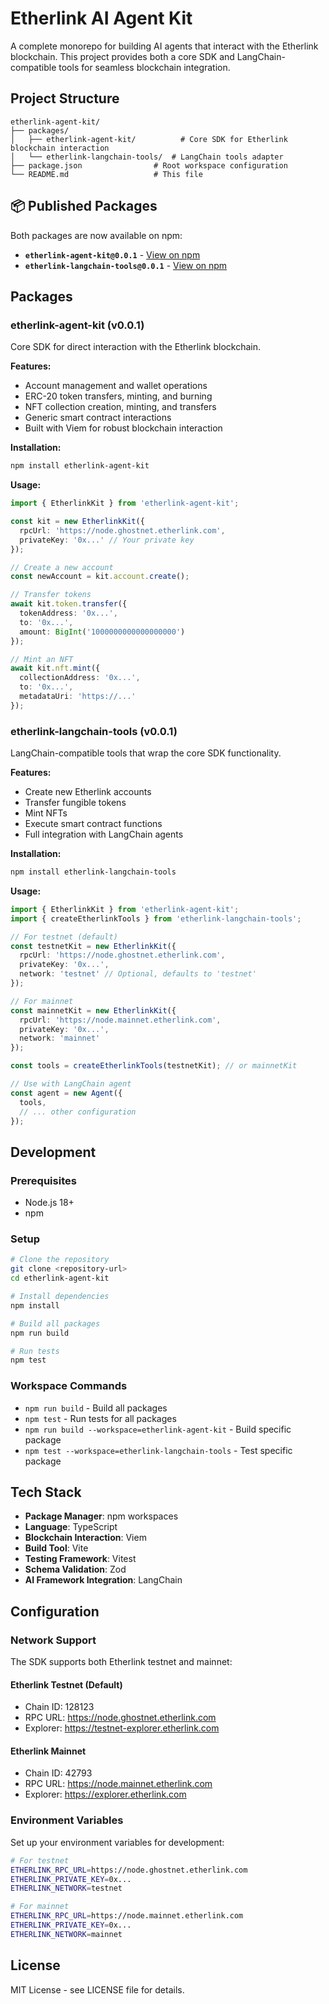 # Etherlink AI Agent Kit

A complete monorepo for building AI agents that interact with the Etherlink blockchain. This project provides both a core SDK and LangChain-compatible tools for seamless blockchain integration.

## Project Structure

```
etherlink-agent-kit/
├── packages/
│   ├── etherlink-agent-kit/          # Core SDK for Etherlink blockchain interaction
│   └── etherlink-langchain-tools/  # LangChain tools adapter
├── package.json                # Root workspace configuration
└── README.md                   # This file
```

## 📦 Published Packages

Both packages are now available on npm:

- **`etherlink-agent-kit@0.0.1`** - [View on npm](https://www.npmjs.com/package/etherlink-agent-kit)
- **`etherlink-langchain-tools@0.0.1`** - [View on npm](https://www.npmjs.com/package/etherlink-langchain-tools)

## Packages

### etherlink-agent-kit (v0.0.1)
Core SDK for direct interaction with the Etherlink blockchain.

**Features:**
- Account management and wallet operations
- ERC-20 token transfers, minting, and burning
- NFT collection creation, minting, and transfers
- Generic smart contract interactions
- Built with Viem for robust blockchain interaction

**Installation:**
```bash
npm install etherlink-agent-kit
```

**Usage:**
```typescript
import { EtherlinkKit } from 'etherlink-agent-kit';

const kit = new EtherlinkKit({
  rpcUrl: 'https://node.ghostnet.etherlink.com',
  privateKey: '0x...' // Your private key
});

// Create a new account
const newAccount = kit.account.create();

// Transfer tokens
await kit.token.transfer({
  tokenAddress: '0x...',
  to: '0x...',
  amount: BigInt('1000000000000000000')
});

// Mint an NFT
await kit.nft.mint({
  collectionAddress: '0x...',
  to: '0x...',
  metadataUri: 'https://...'
});
```

### etherlink-langchain-tools (v0.0.1)
LangChain-compatible tools that wrap the core SDK functionality.

**Features:**
- Create new Etherlink accounts
- Transfer fungible tokens
- Mint NFTs
- Execute smart contract functions
- Full integration with LangChain agents

**Installation:**
```bash
npm install etherlink-langchain-tools
```

**Usage:**
```typescript
import { EtherlinkKit } from 'etherlink-agent-kit';
import { createEtherlinkTools } from 'etherlink-langchain-tools';

// For testnet (default)
const testnetKit = new EtherlinkKit({
  rpcUrl: 'https://node.ghostnet.etherlink.com',
  privateKey: '0x...',
  network: 'testnet' // Optional, defaults to 'testnet'
});

// For mainnet
const mainnetKit = new EtherlinkKit({
  rpcUrl: 'https://node.mainnet.etherlink.com',
  privateKey: '0x...',
  network: 'mainnet'
});

const tools = createEtherlinkTools(testnetKit); // or mainnetKit

// Use with LangChain agent
const agent = new Agent({
  tools,
  // ... other configuration
});
```

## Development

### Prerequisites
- Node.js 18+
- npm

### Setup
```bash
# Clone the repository
git clone <repository-url>
cd etherlink-agent-kit

# Install dependencies
npm install

# Build all packages
npm run build

# Run tests
npm test
```

### Workspace Commands
- `npm run build` - Build all packages
- `npm test` - Run tests for all packages
- `npm run build --workspace=etherlink-agent-kit` - Build specific package
- `npm test --workspace=etherlink-langchain-tools` - Test specific package

## Tech Stack

- **Package Manager**: npm workspaces
- **Language**: TypeScript
- **Blockchain Interaction**: Viem
- **Build Tool**: Vite
- **Testing Framework**: Vitest
- **Schema Validation**: Zod
- **AI Framework Integration**: LangChain

## Configuration

### Network Support
The SDK supports both Etherlink testnet and mainnet:

#### Etherlink Testnet (Default)
- Chain ID: 128123
- RPC URL: https://node.ghostnet.etherlink.com
- Explorer: https://testnet-explorer.etherlink.com

#### Etherlink Mainnet
- Chain ID: 42793
- RPC URL: https://node.mainnet.etherlink.com
- Explorer: https://explorer.etherlink.com

### Environment Variables
Set up your environment variables for development:
```bash
# For testnet
ETHERLINK_RPC_URL=https://node.ghostnet.etherlink.com
ETHERLINK_PRIVATE_KEY=0x...
ETHERLINK_NETWORK=testnet

# For mainnet
ETHERLINK_RPC_URL=https://node.mainnet.etherlink.com
ETHERLINK_PRIVATE_KEY=0x...
ETHERLINK_NETWORK=mainnet
```


## License

MIT License - see LICENSE file for details.


